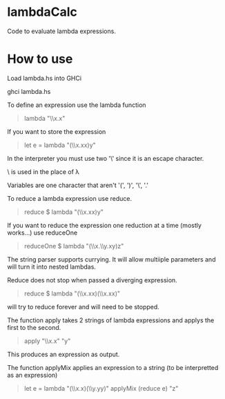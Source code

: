 # lambdaCalc

Code to evaluate lambda expressions.

# How to use

Load lambda.hs into GHCi

ghci lambda.hs

To define an expression use the lambda function

> lambda "\\\\x.x"

If you want to store the expression

> let e = lambda "(\\\\x.xx)y"

In the interpreter you must use two '\\' since it is an escape character.

\ is used in the place of λ

Variables are one character that aren't '(', ')', '\\', '.'

To reduce a lambda expression use reduce.

> reduce $ lambda "(\\\\x.xx)y"

If you want to reduce the expression one reduction at a time (mostly works...) use reduceOne

> reduceOne $ lambda "(\\\\x.\\\\y.xy)z"

The string parser supports currying. It will allow multiiple parameters and will turn it into nested lambdas.

Reduce does not stop when passed a diverging expression.

> reduce $ lambda "(\\\\x.xx)(\\\\x.xx)"

will try to reduce forever and will need to be stopped.

The function apply takes 2 strings of lambda expressions and applys the first to the second.

> apply "\\\\x.x" "y"

This produces an expression as output.

The function applyMix applies an expression to a string (to be interpretted as an expression)

> let e = lambda "(\\\\x.x)(\\\\y.yy)"
> applyMix (reduce e) "z"
